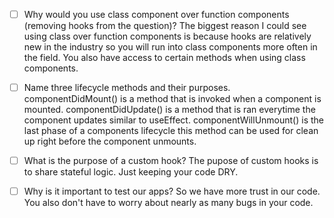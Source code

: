 - [ ] Why would you use class component over function components (removing hooks from the question)?
    The biggest reason I could see using class over function components is because hooks are relatively new in the industry so you will run into class components more often in the field. You also have access to certain methods when using class components.

- [ ] Name three lifecycle methods and their purposes.
        componentDidMount() is a method that is invoked when a component is mounted. componentDidUpdate() is a method that is ran everytime the component updates similar to useEffect. componentWillUnmount() is the last phase of a components lifecycle this method can be used for clean up right before the component unmounts. 

- [ ] What is the purpose of a custom hook?
        The pupose of custom hooks is to share stateful logic. Just keeping your code DRY.

- [ ] Why is it important to test our apps?
        So we have more trust in our code. You also don't have to worry about nearly as many bugs in your code.